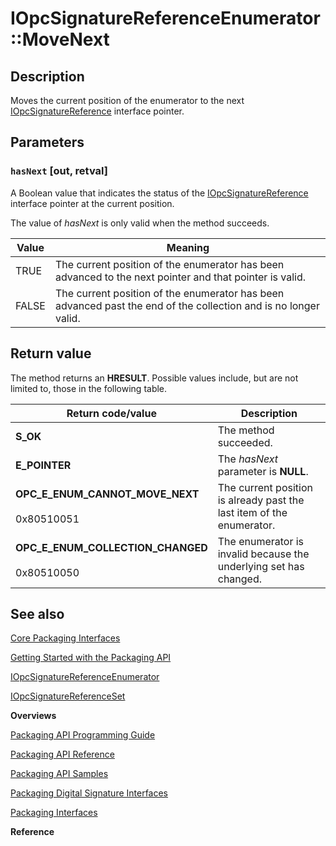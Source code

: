 # IOpcSignatureReferenceEnumerator::MoveNext

## Description

Moves the current position of the enumerator to the next [IOpcSignatureReference](https://learn.microsoft.com/previous-versions/windows/desktop/api/msopc/nn-msopc-iopcsignaturereference) interface pointer.

## Parameters

### `hasNext` [out, retval]

A Boolean value that indicates the status of the [IOpcSignatureReference](https://learn.microsoft.com/previous-versions/windows/desktop/api/msopc/nn-msopc-iopcsignaturereference) interface pointer at the current position.

The value of *hasNext* is only valid when the method succeeds.

| Value | Meaning |
| --- | --- |
| TRUE | The current position of the enumerator has been advanced to the next pointer and that pointer is valid. |
| FALSE | The current position of the enumerator has been advanced past the end of the collection and is no longer valid. |

## Return value

The method returns an **HRESULT**. Possible values include, but are not limited to, those in the following table.

| Return code/value | Description |
| --- | --- |
| **S_OK** | The method succeeded. |
| **E_POINTER** | The *hasNext* parameter is **NULL**. |
| **OPC_E_ENUM_CANNOT_MOVE_NEXT**<br><br>0x80510051 | The current position is already past the last item of the enumerator. |
| **OPC_E_ENUM_COLLECTION_CHANGED**<br><br>0x80510050 | The enumerator is invalid because the underlying set has changed. |

## See also

[Core Packaging Interfaces](https://learn.microsoft.com/previous-versions/windows/desktop/opc/core-packaging-interfaces)

[Getting Started with the Packaging API](https://learn.microsoft.com/previous-versions/windows/desktop/opc/packaging-api-overview)

[IOpcSignatureReferenceEnumerator](https://learn.microsoft.com/previous-versions/windows/desktop/api/msopc/nn-msopc-iopcsignaturereferenceenumerator)

[IOpcSignatureReferenceSet](https://learn.microsoft.com/previous-versions/windows/desktop/api/msopc/nn-msopc-iopcsignaturereferenceset)

**Overviews**

[Packaging API Programming Guide](https://learn.microsoft.com/previous-versions/windows/desktop/opc/packaging-programming-guide)

[Packaging API Reference](https://learn.microsoft.com/previous-versions/windows/desktop/opc/packaging-programming-reference)

[Packaging API Samples](https://learn.microsoft.com/previous-versions/windows/desktop/opc/packaging-programming-samples)

[Packaging Digital Signature Interfaces](https://learn.microsoft.com/previous-versions/windows/desktop/opc/packaging-digital-signature-interfaces)

[Packaging Interfaces](https://learn.microsoft.com/previous-versions/windows/desktop/legacy/dd371635(v=vs.85))

**Reference**